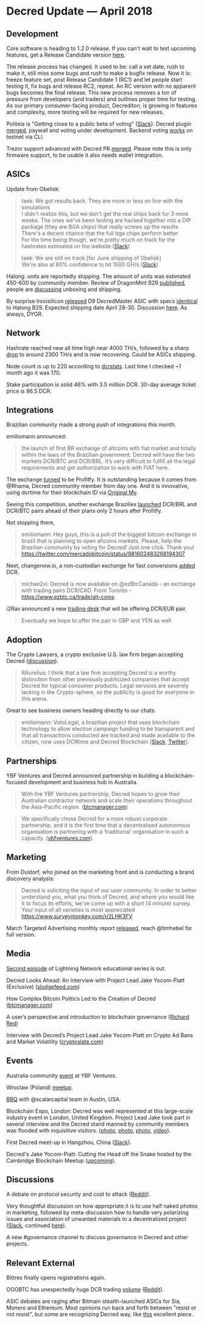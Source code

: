 # Decred Update — April 2018

## Development

Core software is heading to 1.2.0 release. If you can't wait to test upcoming features, get a Release Candidate version [here](https://github.com/decred/decred-binaries/releases).

The release process has changed. It used to be: call a set date, rush to make it, still miss some bugs and rush to make a bugfix release. Now it is: freeze feature set, post Release Candidate 1 (RC1) and let people start testing it, fix bugs and release RC2, repeat. An RC version with no apparent bugs becomes the final release. This new process removes a ton of pressure from developers (and traders) and outlines proper time for testing. As our primary consumer-facing product, Decrediton, is growing in features and complexity, more testing will be required for new releases.

Politeia is "Getting close to a public beta of voting" ([Slack](https://decred.slack.com/archives/C0NRMDVMJ/p1523623105000168)). Decred plugin [merged](https://github.com/decred/politeia/pull/242), paywall and voting under development. Backend voting [works](https://twitter.com/decredproject/status/984518284757221376) on testnet via CLI.

Trezor support advanced with Decred PR [merged](https://github.com/trezor/trezor-mcu/pull/274). Please note this is only firmware support, to be usable it also needs wallet integration.

## ASICs

Update from Obelisk:
> taek: We got results back. They are more or less on line with the simulations\
> I didn't realize this, but we don't get the real chips back for 3 more weeks. The ones we've been testing are hacked together into a DIP package (they are BGA chips) that really screws up the results\
> There's a decent chance that the full bga chips perform better\
> For the time being though, we're pretty much on track for the hashrates estimated on the website ([Slack](https://decred.slack.com/archives/C3P6R055Z/p1523504966000203))
> 
> taek: We are still on track [for June shipping of Obelisk]\
> We're also at 80% confidence to hit 1500 GH/s ([Slack](https://decred.slack.com/archives/C3P6R055Z/p1524152532000581))

Halong: units are reportedly shipping. The amount of units was estimated 450-600 by community member. Review of DragonMint B29 [published](https://bitsonline.com/dragonmint-b29-blake-256-decred-miner/), people are [discussing](https://www.reddit.com/r/decred/comments/8a2vul/just_unboxed_my_dragonmint_b29s/) unboxing and shipping.

By surprise Innosilicon [released](http://www.innosilicon.com/html/d9-miner/index.html) D9 DecredMaster ASIC with specs [identical](https://www.hashespersecond.com/2018/04/18/innosilicon-releases-blake2b-blake256-miners-that-mirror-halong-offerings/) to Halong B29. Expected shipping date April 28-30. Discussion [here](https://www.reddit.com/r/decred/comments/8d7awu/innosilicon_releases_blake2b_blake256_miners_that/). As always, DYOR.

## Network

Hashrate reached new all time high near 4000 TH/s, followed by a sharp [drop](https://www.reddit.com/r/decred/comments/8doiuo/question_about_network_hashrate_and_mining/) to around 2300 TH/s and is now recovering. Could be ASICs shipping.

Node count is up to 220 according to [dcrstats](https://dcrstats.com/map). Last time I checked ~1 month ago it was 170.

Stake participation is solid 46% with 3.5 million DCR. 30-day average ticket price is 86.5 DCR.

## Integrations

Brazilian community made a strong push of integrations this month.

emiliomann announced:

> the launch of first BR exchange of altcoins with fiat market and totally within the laws of the Brazilian government. Decred will have the two markets DCR/BTC and DCR/BRL. It’s very difficult to fulfill all the legal requirements and get authorization to work with FIAT here.

The exchange [turned](https://twitter.com/decredproject/status/984105841048436741) to be Profitfy. It is outstanding because it comes from @Rhama, Decred community member from day one. And it is innovative, using dcrtime for their blockchain ID via [Original My](https://originalmy.com).

Seeing this competition, another exchange Braziliex [launched](https://twitter.com/decredproject/status/984478905061928960) DCR/BRL and DCR/BTC pairs ahead of their plans only 2 hours after Profitfy.

Not stopping there,

> emiliomann: Hey guys, this is a poll of the biggest bitcoin exchange in brazil that is planning to open altcoins markets. Please, help the Brazilian community by voting for Decred! Just one click. Thank you! https://twitter.com/mercadobitcoin/status/981602483268194307

Next, changenow.io, a non-custodian exchange for fast conversions [added](https://twitter.com/decredproject/status/981623403378454528) DCR.

> michae2xl: ‪Decred is now available on @ezBtcCanada - an exchange with trading pairs DCR/CAD. From Toronto - https://www.ezbtc.ca/trade/alt-coins

i2Rav announced a new [trading desk](https://i2trading.com/) that will be offering DCR/EUR pair.

> Eventually we hope to offer the pair in GBP and YEN as well

## Adoption

The Crypto Lawyers, a crypto exclusive U.S. law firm began accepting Decred ([discussion](https://www.reddit.com/r/decred/comments/8909x6/the_crypto_lawyers_a_crypto_exclusive_us_law_firm/)).

> RAurelius: I think that a law firm accepting Decred is a worthy distinction from other previously publicized companies that accept Decred for typical consumer products. Legal services are severely lacking in the Crypto-sphere, so the publicity is good for everyone in this arena.

Great to see business owners heading directly to our chats.

> emiliomann: VotoLegal, a brazilian project that uses blockchain technology to allow election campaign funding to be transparent and that all transactions conducted are tracked and made available to the citizen, now uses DCRtime and Decred Blockchain ([Slack](https://decred.slack.com/archives/C0NRMDVMJ/p1524065250000150), [Twitter](https://twitter.com/decred_br/status/986610826051276800)).

## Partnerships

YBF Ventures and Decred announced partnership in building a blockchain-focused development and business hub in Australia.

> With the YBF Ventures partnership, Decred hopes to grow their Australian contractor network and scale their operations throughout the Asia-Pacific region. ([btcmanager.com](https://btcmanager.com/ybf-ventures-partners-with-the-decred-project-to-build-a-decentralized-internet/))

> We specifically chose Decred for a more robust corporate partnership, and it is the first time that a decentralised autonomous organisation is partnering with a ‘traditional’ organisation in such a capacity. ([ybfventures.com](http://ybfventures.com/ybf-decred-partnership-web-3/)).

## Marketing

From Dustorf, who joined on the marketing front and is conducting a brand discovery analysis:

> Decred is soliciting the input of our user community. In order to better understand you, what you think of Decred, and where you would like it to focus its efforts, we've come up with a short (4 minute) survey. Your input of all varieties is most appreciated https://www.surveymonkey.com/r/2LHK3FV

March Targeted Advertising monthly report [released](https://www.reddit.com/r/decred/comments/89ix5g/decred_targeted_advertising_monthly_report/), reach @timhebel for full version.

## Media

[Second episode](https://www.youtube.com/watch?v=QzY27b2REwg) of Lightning Network educational series is out.

Decred Looks Ahead: An Interview with Project Lead Jake Yocom-Piatt (Exclusive) ([sludgefeed.com](https://sludgefeed.com/decred-looks-ahead-an-interview-with-project-lead-jake-yocom-piatt/))

How Complex Bitcoin Politics Led to the Creation of Decred ([btcmanager.com](https://btcmanager.com/how-complex-bitcoin-politics-led-to-the-creation-of-decred/))

A user’s perspective and introduction to blockchain governance ([Richard Red](https://medium.com/@richardred/a-users-perspective-and-introduction-to-blockchain-governance-80fbe2050222))

Interview with Decred’s Project Lead Jake Yocom-Piatt on Crypto Ad Bans and Market Volatility ([cryptoslate.com](https://cryptoslate.com/interview-with-decreds-ceo-jake-yocom-piatt/))

## Events

Australia community [event](https://twitter.com/YBFVentures/status/984020375670546434) at YBF Ventures.

Wroclaw (Poland) [meetup](https://twitter.com/Donmario/status/984141287707348992).

[BBQ](https://twitter.com/marco_peereboom/status/984525046738771968) with @scalarcapital team in Austin, USA.

Blockchain Expo, London: Decred was well represented at this large-scale industry event in London, United Kingdom. Project Lead Jake took part in several interview and the Decred stand manned by community members was flooded with inquisitive visitors. ([photo](https://twitter.com/decredproject/status/986642982194495488), [photo](https://twitter.com/NoahPierau/status/987115181024141312), [photo](https://twitter.com/NoahPierau/status/986925002833514497), [video](https://www.pscp.tv/w/baimBTFXZ0tncUxubUxBRXZ8MWxEeExhYXBYWFFLbaBXRYqX7GSffVzoQEeMeIF16G7BLG9ZY809CKY0y6Wc)).

First Decred meet-up in Hangzhou, China ([Slack](https://decred.slack.com/archives/C0NRMDVMJ/p1524305444000073)).

Decred's Jake Yocom-Piatt: Cutting the Head off the Snake hosted by the Cambridge Blockchain Meetup ([upcoming](https://www.bostonblockchainweek.com/events/2018/4/24/decreds-jake-yocom-piatt-cutting-the-head-off-the-snake)).


## Discussions

A debate on protocol security and cost to attack ([Reddit](https://www.reddit.com/r/decred/comments/89mvfd/key_security_flaws_in_decred_limits_the_security/)).

Very thoughtful discussion on how appropriate it is to use half naked photos in marketing, followed by meta-discussion how to handle very polarizing issues and association of unwanted materials to a decentralized project ([Slack](https://decred.slack.com/archives/C5HPHMFQF/p1524182971000248), continued [here](https://decred.slack.com/archives/C3PAYQJTW/p1524304298000029)).

A new #governance channel to discuss governance in Decred and other projects.

## Relevant External

Bittrex finally opens registrations again.

OOOBTC has unexpectedly huge DCR trading [volume](https://coinmarketcap.com/exchanges/ooobtc/) ([Reddit](https://www.reddit.com/r/decred/comments/8b40bj/ooobtc_exchange_moving_over_8_million_in_volume/)).

ASIC debates are raging after Bitmain stealth-launched ASICs for Sia, Monero and Ethereum. Most opinions run back and forth between "resist or not resist", but some are recognizing Decred way, like [this](https://tokeneconomy.co/is-the-war-against-asics-worth-fighting-b12c6a714bed) excellent piece.
